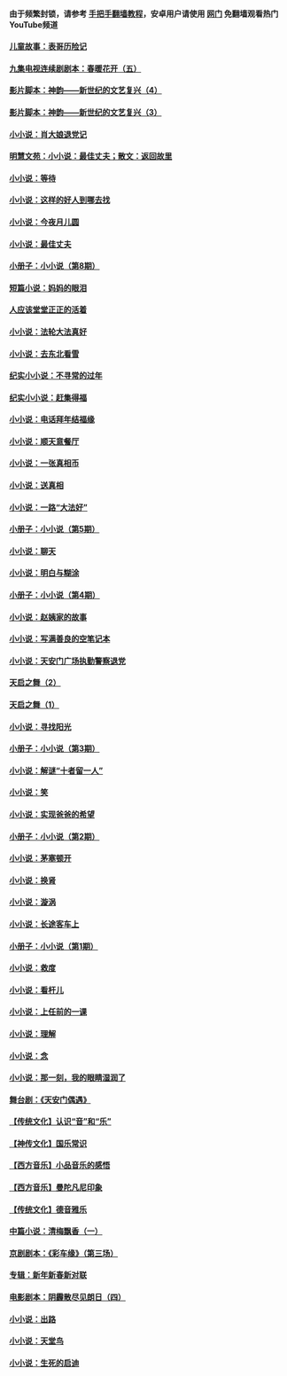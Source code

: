 #### 由于频繁封锁，请参考 [手把手翻墙教程](https://github.com/gfw-breaker/guides/wiki/)，安卓用户请使用 [网门](https://github.com/gfw-breaker/nogfw/blob/master/dl.md?t=07062100) 免翻墙观看热门YouTube频道 

#### [儿童故事：表哥历险记](../pages/328/383535.md?t=07062100) 

#### [九集电视连续剧剧本：春暖花开（五）](../pages/328/275919.md?t=07062100) 

#### [影片脚本：神韵——新世纪的文艺复兴（4）](../pages/328/266089.md?t=07062100) 

#### [影片脚本：神韵——新世纪的文艺复兴（3）](../pages/328/266087.md?t=07062100) 

#### [小小说：肖大娘退党记](../pages/328/239807.md?t=07062100) 

#### [明慧文苑：小小说：最佳丈夫；散文：返回故里](../pages/328/3439.md?t=07062100) 

#### [小小说：等待](../pages/328/223927.md?t=07062100) 

#### [小小说：这样的好人到哪去找](../pages/328/209396.md?t=07062100) 

#### [小小说：今夜月儿圆](../pages/328/193588.md?t=07062100) 

#### [小小说：最佳丈夫](../pages/328/190938.md?t=07062100) 

#### [小册子：小小说（第8期）](../pages/328/188202.md?t=07062100) 

#### [短篇小说：妈妈的眼泪](../pages/328/187712.md?t=07062100) 

#### [人应该堂堂正正的活着](../pages/328/182430.md?t=07062100) 

#### [小小说：法轮大法真好](../pages/328/174669.md?t=07062100) 

#### [小小说：去东北看雪](../pages/328/173882.md?t=07062100) 

#### [纪实小小说：不寻常的过年](../pages/328/173187.md?t=07062100) 

#### [纪实小小说：赶集得福](../pages/328/172652.md?t=07062100) 

#### [小小说：电话拜年结福缘](../pages/328/172533.md?t=07062100) 

#### [小小说：顺天意餐厅](../pages/328/170182.md?t=07062100) 

#### [小小说：一张真相币](../pages/328/169410.md?t=07062100) 

#### [小小说：送真相](../pages/328/166713.md?t=07062100) 

#### [小小说：一路“大法好”](../pages/328/162016.md?t=07062100) 

#### [小册子：小小说（第5期）](../pages/328/161131.md?t=07062100) 

#### [小小说：聊天](../pages/328/159640.md?t=07062100) 

#### [小小说：明白与糊涂](../pages/328/158101.md?t=07062100) 

#### [小册子：小小说（第4期）](../pages/328/158006.md?t=07062100) 

#### [小小说：赵姨家的故事](../pages/328/157843.md?t=07062100) 

#### [小小说：写满善良的空笔记本](../pages/328/157382.md?t=07062100) 

#### [小小说：天安门广场执勤警察退党](../pages/328/156982.md?t=07062100) 

#### [天启之舞（2）](../pages/328/153440.md?t=07062100) 

#### [天启之舞（1）](../pages/328/153439.md?t=07062100) 

#### [小小说：寻找阳光](../pages/328/153065.md?t=07062100) 

#### [小册子：小小说（第3期）](../pages/328/151715.md?t=07062100) 

#### [小小说：解谜“十者留一人”](../pages/328/148967.md?t=07062100) 

#### [小小说：笑](../pages/328/148905.md?t=07062100) 

#### [小小说：实现爸爸的希望](../pages/328/148096.md?t=07062100) 

#### [小册子：小小说（第2期）](../pages/328/147214.md?t=07062100) 

#### [小小说：茅塞顿开](../pages/328/147030.md?t=07062100) 

#### [小小说：换肾](../pages/328/146770.md?t=07062100) 

#### [小小说：漩涡](../pages/328/146683.md?t=07062100) 

#### [小小说：长途客车上](../pages/328/145076.md?t=07062100) 

#### [小册子：小小说（第1期）](../pages/328/143963.md?t=07062100) 

#### [小小说：救度](../pages/328/143927.md?t=07062100) 

#### [小小说：看杆儿](../pages/328/142137.md?t=07062100) 

#### [小小说：上任前的一课](../pages/328/140808.md?t=07062100) 

#### [小小说：理解](../pages/328/140476.md?t=07062100) 

#### [小小说：念](../pages/328/139513.md?t=07062100) 

#### [小小说：那一刻，我的眼睛湿润了](../pages/328/138476.md?t=07062100) 

#### [舞台剧：《天安门偶遇》](../pages/328/117155.md?t=07062100) 

#### [【传统文化】认识“音”和“乐”](../pages/328/108667.md?t=07062100) 

#### [【神传文化】国乐常识](../pages/328/104225.md?t=07062100) 

#### [【西方音乐】小品音乐的感悟](../pages/328/102924.md?t=07062100) 

#### [【西方音乐】曼陀凡尼印象](../pages/328/102922.md?t=07062100) 

#### [【传统文化】德音雅乐](../pages/328/102923.md?t=07062100) 

#### [中篇小说：清梅飘香（一）](../pages/328/101058.md?t=07062100) 

#### [京剧剧本：《彩车缘》（第三场）](../pages/328/96434.md?t=07062100) 

#### [专辑：新年新春新对联](../pages/328/94991.md?t=07062100) 

#### [电影剧本：阴霾散尽见朗日（四）](../pages/328/87081.md?t=07062100) 

#### [小小说：出路](../pages/328/84848.md?t=07062100) 

#### [小小说：天堂鸟](../pages/328/83084.md?t=07062100) 

#### [小小说：生死的启迪](../pages/328/70977.md?t=07062100) 


